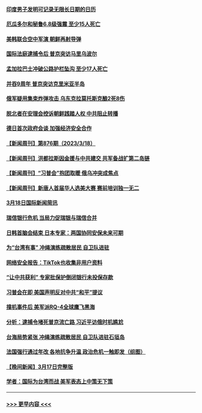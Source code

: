 #### [印度男子发明可记录无限长日期的日历](../pages/prog202/a103672155.md?t=03200043) 
#### [厄瓜多尔和秘鲁6.8级强震 至少15人死亡](../pages/prog202/a103672156.md?t=03200043) 
#### [美韩联合空中军演 朝鲜再射导弹](../pages/prog202/a103672153.md?t=03200043) 
#### [国际法庭逮捕令后 普京突访马里乌波尔](../pages/prog202/a103672154.md?t=03200043) 
#### [孟加拉巴士冲破公路护栏坠沟 至少17人死亡](../pages/prog202/a103672012.md?t=03200043) 
#### [并吞9周年 普京突访克里米亚半岛](../pages/prog202/a103671920.md?t=03200043) 
#### [俄军疑用集束炸弹攻击 乌东克拉莫托斯克酿2死8伤](../pages/prog202/a103671902.md?t=03200043) 
#### [脱北者在安理会控诉朝鲜践踏人权 中共阻止转播](../pages/prog202/a103671616.md?t=03200043) 
#### [德日首次政府会谈 加强经济安全合作](../pages/prog202/a103671736.md?t=03200043) 
#### [【新闻周刊】第876期（2023/3/18）](../pages/prog202/a103671791.md?t=03200043) 
#### [【新闻周刊】洪都拉斯因金援与中共建交 共军备战扩第二岛链](../pages/prog202/a103671779.md?t=03200043) 
#### [【新闻周刊】“习普会”抱团取暖 俄乌冲突成焦点](../pages/prog202/a103671777.md?t=03200043) 
#### [【新闻周刊】新唐人首届华人选美大赛 赛前培训独一无二](../pages/prog202/a103671772.md?t=03200043) 
#### [3月18日国际新闻简讯](../pages/prog202/a103671739.md?t=03200043) 
#### [瑞信银行危机 当局力促瑞银与瑞信合并](../pages/prog202/a103671747.md?t=03200043) 
#### [日韩首脑会结束 日本专家：两国协同安保未来可期](../pages/prog202/a103671742.md?t=03200043) 
#### [为“台湾有事” 冲绳演练疏散居民 自卫队进驻](../pages/prog202/a103671568.md?t=03200043) 
#### [网络安全报告：TikTok也收集非用户资料](../pages/prog202/a103671567.md?t=03200043) 
#### [“让中共获利” 专家批保护倒闭银行未投保存款](../pages/prog202/a103671476.md?t=03200043) 
#### [习普会在即 美国声明反对中共“和平”提议](../pages/prog202/a103671487.md?t=03200043) 
#### [撞机事件后 美军派RQ-4全球鹰飞黑海](../pages/prog202/a103671482.md?t=03200043) 
#### [分析：逮捕令堵死普京流亡路 习近平访俄时机尴尬](../pages/prog202/a103671470.md?t=03200043) 
#### [台海局势紧张 冲绳演练疏散居民 自卫队进驻石垣岛](../pages/prog202/a103671450.md?t=03200043) 
#### [法国强行通过年改 各地抗争升温 政治危机一触即发（组图）](../pages/prog202/a103671428.md?t=03200043) 
#### [【晚间新闻】3月17日完整版](../pages/prog202/a103671370.md?t=03200043) 
#### [学者：国际为台湾而战 美军表态上中策无下策](../pages/prog202/a103671400.md?t=03200043) 

----
#### [ >>> 更早内容 <<< ](../indexes/prog202-earlier.md)
